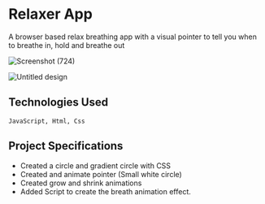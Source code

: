 # Relaxer App

A browser based relax breathing app with a visual pointer to tell you when to breathe in, hold and breathe out

![Screenshot (724)](https://user-images.githubusercontent.com/54171759/137617508-7c059700-4145-4cd5-9443-61667bf058c6.png)

![Untitled design](https://user-images.githubusercontent.com/54171759/137617516-1f49b3d9-a8ac-47ef-b3ab-5b11f15a8ca3.gif)


## Technologies Used

```
JavaScript, Html, Css
```

## Project Specifications

- Created a circle and gradient circle with CSS
- Created  and animate pointer (Small white circle)
- Created grow and shrink animations
- Added Script to create the breath animation effect.
